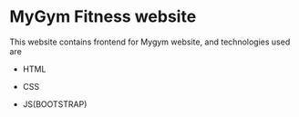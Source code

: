 # MyGym Fitness website
This website contains frontend for Mygym website, and technologies used are 
* HTML    
 
* CSS

* JS(BOOTSTRAP)





